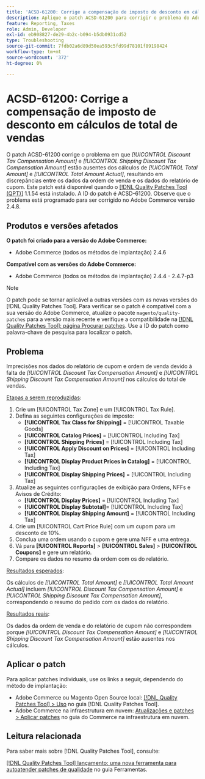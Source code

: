 ```yaml
---
title: 'ACSD-61200: Corrige a compensação de imposto de desconto em cálculos de total de vendas'
description: Aplique o patch ACSD-61200 para corrigir o problema do Adobe Commerce em que *[!UICONTROL Discount Tax Compensation Amount]* e *[!UICONTROL Shipping Discount Tax Compensation Amount]* estão ausentes nos cálculos do total de vendas, causando discrepâncias entre os dados da ordem de venda e os dados do relatório de cupom.
feature: Reporting, Taxes
role: Admin, Developer
exl-id: eb908827-de29-4b2c-b094-b5db0931cd52
type: Troubleshooting
source-git-commit: 7fdb02a6d89d50ea593c5fd99d78101f89198424
workflow-type: tm+mt
source-wordcount: '372'
ht-degree: 0%

---
```


# ACSD-61200: Corrige a compensação de imposto de desconto em cálculos de total de vendas

O patch ACSD-61200 corrige o problema em que *[!UICONTROL Discount Tax Compensation Amount]* e *[!UICONTROL Shipping Discount Tax Compensation Amount]* estão ausentes dos cálculos de *[!UICONTROL Total Amount]* e *[!UICONTROL Total Amount Actual]*, resultando em discrepâncias entre os dados da ordem de venda e os dados do relatório de cupom. Este patch está disponível quando o [[!DNL Quality Patches Tool (QPT)]](/help/tools/quality-patches-tool/quality-patches-tool-to-self-serve-quality-patches.md) 1.1.54 está instalado. A ID do patch é ACSD-61200. Observe que o problema está programado para ser corrigido no Adobe Commerce versão 2.4.8.

## Produtos e versões afetados

**O patch foi criado para a versão do Adobe Commerce:**

- Adobe Commerce (todos os métodos de implantação) 2.4.6

**Compatível com as versões do Adobe Commerce:**

- Adobe Commerce (todos os métodos de implantação) 2.4.4 - 2.4.7-p3

>[!NOTE]
>
>O patch pode se tornar aplicável a outras versões com as novas versões do [!DNL Quality Patches Tool]. Para verificar se o patch é compatível com a sua versão do Adobe Commerce, atualize o pacote `magento/quality-patches` para a versão mais recente e verifique a compatibilidade na [[!DNL Quality Patches Tool]: página Procurar patches](https://experienceleague.adobe.com/tools/commerce-quality-patches/index.html). Use a ID do patch como palavra-chave de pesquisa para localizar o patch.

## Problema

Imprecisões nos dados do relatório de cupom e ordem de venda devido à falta de *[!UICONTROL Discount Tax Compensation Amount]* e *[!UICONTROL Shipping Discount Tax Compensation Amount]* nos cálculos do total de vendas.

<u>Etapas a serem reproduzidas</u>:

1. Crie um [!UICONTROL Tax Zone] e um [!UICONTROL Tax Rule].
1. Defina as seguintes configurações de imposto:
   - **[!UICONTROL Tax Class for Shipping]** = [!UICONTROL Taxable Goods]
   - **[!UICONTROL Catalog Prices]** = [!UICONTROL Including Tax]
   - **[!UICONTROL Shipping Prices]** = [!UICONTROL Including Tax]
   - **[!UICONTROL Apply Discount on Prices]** = [!UICONTROL Including Tax]
   - **[!UICONTROL Display Product Prices in Catalog]** = [!UICONTROL Including Tax]
   - **[!UICONTROL Display Shipping Prices]** = [!UICONTROL Including Tax]
1. Atualize as seguintes configurações de exibição para Ordens, NFFs e Avisos de Crédito:
   - **[!UICONTROL Display Prices]** = [!UICONTROL Including Tax]
   - **[!UICONTROL Display Subtotal]**= [!UICONTROL Including Tax]
   - **[!UICONTROL Display Shipping Amount]** = [!UICONTROL Including Tax]
1. Crie um [!UICONTROL Cart Price Rule] com um cupom para um desconto de 10%.
1. Conclua uma ordem usando o cupom e gere uma NFF e uma entrega.
1. Vá para **[!UICONTROL Reports]** > **[!UICONTROL Sales]** > **[!UICONTROL Coupons]** e gere um relatório.
1. Compare os dados no resumo da ordem com os do relatório.

<u>Resultados esperados</u>:

Os cálculos de *[!UICONTROL Total Amount]* e *[!UICONTROL Total Amount Actual]* incluem *[!UICONTROL Discount Tax Compensation Amount]* e *[!UICONTROL Shipping Discount Tax Compensation Amount]*, correspondendo o resumo do pedido com os dados do relatório.

<u>Resultados reais</u>:

Os dados da ordem de venda e do relatório de cupom não correspondem porque *[!UICONTROL Discount Tax Compensation Amount]* e *[!UICONTROL Shipping Discount Tax Compensation Amount]* estão ausentes nos cálculos.

## Aplicar o patch

Para aplicar patches individuais, use os links a seguir, dependendo do método de implantação:

- Adobe Commerce ou Magento Open Source local: [[!DNL Quality Patches Tool] > Uso](/help/tools/quality-patches-tool/usage.md) no guia [!DNL Quality Patches Tool].
- Adobe Commerce na infraestrutura em nuvem: [Atualizações e patches > Aplicar patches](https://experienceleague.adobe.com/docs/commerce-cloud-service/user-guide/develop/upgrade/apply-patches.html) no guia do Commerce na infraestrutura em nuvem.

## Leitura relacionada

Para saber mais sobre [!DNL Quality Patches Tool], consulte:

[[!DNL Quality Patches Tool] lançamento: uma nova ferramenta para autoatender patches de qualidade](https://experienceleague.adobe.com/en/docs/commerce-operations/tools/quality-patches-tool/quality-patches-tool-to-self-serve-quality-patches) no guia Ferramentas.
